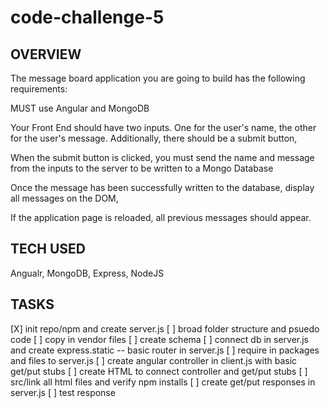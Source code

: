 # code-challenge-5

## OVERVIEW
The message board application you are going to build has the following requirements:

MUST use Angular and MongoDB

Your Front End should have two inputs. One for the user's name, the other for the user's message. Additionally, there should be a submit button,

When the submit button is clicked, you must send the name and message from the inputs to the server to be written to a Mongo Database

Once the message has been successfully written to the database, display all messages on the DOM,

If the application page is reloaded, all previous messages should appear.


## TECH USED
Angualr, MongoDB, Express, NodeJS

## TASKS
[X] init repo/npm and create server.js
[ ] broad folder structure and psuedo code
[ ] copy in vendor files
[ ] create schema
[ ] connect db in server.js and create express.static -- basic router in server.js
[ ] require in packages and files to server.js
[ ] create angular controller in client.js with basic get/put stubs
[ ] create HTML to connect controller and get/put stubs
[ ] src/link all html files and verify npm installs
[ ] create get/put responses in server.js
[ ] test response
